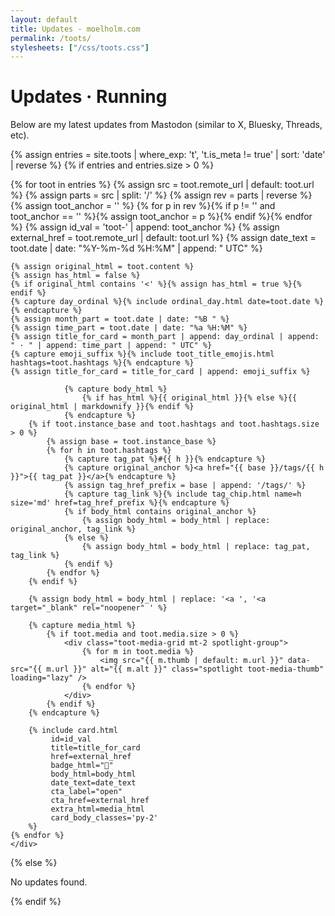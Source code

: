 ```yaml
---
layout: default
title: Updates - moelholm.com
permalink: /toots/
stylesheets: ["/css/toots.css"]
---
```


# Updates · Running
Below are my latest updates from Mastodon (similar to X, Bluesky, Threads, etc).

{% assign entries = site.toots | where_exp: 't', 't.is_meta != true' | sort: 'date' | reverse %}
{% if entries and entries.size > 0 %}
<div class="row list-cards">
	{% for toot in entries %}
		{% assign src = toot.remote_url | default: toot.url %}
		{% assign parts = src | split: '/' %}
		{% assign rev = parts | reverse %}
		{% assign toot_anchor = '' %}
		{% for p in rev %}{% if p != '' and toot_anchor == '' %}{% assign toot_anchor = p %}{% endif %}{% endfor %}
		{% assign id_val = 'toot-' | append: toot_anchor %}
		{% assign external_href = toot.remote_url | default: toot.url %}
		{% assign date_text = toot.date | date: "%Y-%m-%d %H:%M" | append: " UTC" %}

	{% assign original_html = toot.content %}
	{% assign has_html = false %}
	{% if original_html contains '<' %}{% assign has_html = true %}{% endif %}
	{% capture day_ordinal %}{% include ordinal_day.html date=toot.date %}{% endcapture %}
	{% assign month_part = toot.date | date: "%B " %}
	{% assign time_part = toot.date | date: "%a %H:%M" %}
	{% assign title_for_card = month_part | append: day_ordinal | append: " · " | append: time_part | append: " UTC" %}
	{% capture emoji_suffix %}{% include toot_title_emojis.html hashtags=toot.hashtags %}{% endcapture %}
	{% assign title_for_card = title_for_card | append: emoji_suffix %}

				{% capture body_html %}
					{% if has_html %}{{ original_html }}{% else %}{{ original_html | markdownify }}{% endif %}
				{% endcapture %}
		{% if toot.instance_base and toot.hashtags and toot.hashtags.size > 0 %}
			{% assign base = toot.instance_base %}
			{% for h in toot.hashtags %}
				{% capture tag_pat %}#{{ h }}{% endcapture %}
				{% capture original_anchor %}<a href="{{ base }}/tags/{{ h }}">{{ tag_pat }}</a>{% endcapture %}
				{% assign tag_href_prefix = base | append: '/tags/' %}
				{% capture tag_link %}{% include tag_chip.html name=h size='md' href=tag_href_prefix %}{% endcapture %}
				{% if body_html contains original_anchor %}
					{% assign body_html = body_html | replace: original_anchor, tag_link %}
				{% else %}
					{% assign body_html = body_html | replace: tag_pat, tag_link %}
				{% endif %}
			{% endfor %}
		{% endif %}

		{% assign body_html = body_html | replace: '<a ', '<a target="_blank" rel="noopener" ' %}

		{% capture media_html %}
			{% if toot.media and toot.media.size > 0 %}
				<div class="toot-media-grid mt-2 spotlight-group">
					{% for m in toot.media %}
						<img src="{{ m.thumb | default: m.url }}" data-src="{{ m.url }}" alt="{{ m.alt }}" class="spotlight toot-media-thumb" loading="lazy" />
					{% endfor %}
				</div>
			{% endif %}
		{% endcapture %}

		{% include card.html
			 id=id_val
			 title=title_for_card
			 href=external_href
			 badge_html="🐘"
			 body_html=body_html
			 date_text=date_text
			 cta_label="open"
			 cta_href=external_href
			 extra_html=media_html
			 card_body_classes='py-2'
		%}
	{% endfor %}
	</div>
{% else %}
<div class="row list-cards"><div class="col-md-12"><p>No updates found.</p></div></div>
{% endif %}
